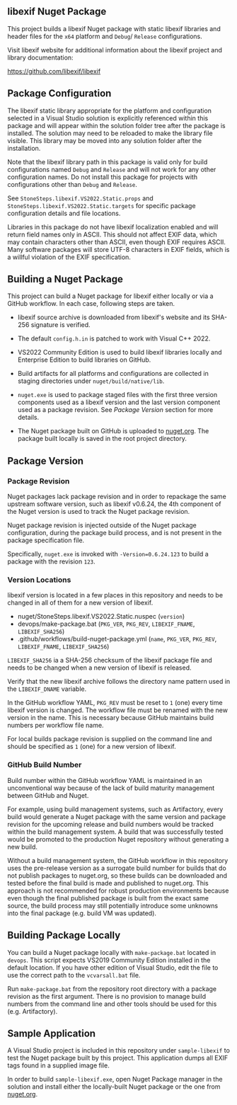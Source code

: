 ## libexif Nuget Package

This project builds a libexif Nuget package with static libexif
libraries and header files  for the `x64` platform and `Debug`/
`Release` configurations.

Visit libexif website for additional information about the libexif
project and library documentation:

https://github.com/libexif/libexif

## Package Configuration

The libexif static library appropriate for the platform and
configuration selected in a Visual Studio solution is explicitly
referenced within this package and will appear within the solution
folder tree after the package is installed. The solution may need
to be reloaded to make the library file visible. This library may
be moved into any solution folder after the installation.

Note that the libexif library path in this package is valid only
for build configurations named `Debug` and `Release` and will
not work for any other configuration names. Do not install this
package for projects with configurations other than `Debug` and
`Release`.

See `StoneSteps.libexif.VS2022.Static.props` and
`StoneSteps.libexif.VS2022.Static.targets`
for specific package configuration details and file locations.

Libraries in this package do not have libexif localization
enabled and will return field names only in ASCII. This should
not affect EXIF data, which may contain characters other than
ASCII, even though EXIF requires ASCII. Many software packages
will store UTF-8 characters in EXIF fields, which is a willful
violation of the EXIF specification.

## Building a Nuget Package

This project can build a Nuget package for libexif either locally
or via a GitHub workflow. In each case, following steps are taken.

  * libexif source archive is downloaded from libexif's website and
    its SHA-256 signature is verified.

  * The default `config.h.in` is patched to work with Visual C++
    2022.

  * VS2022 Community Edition is used to build libexif libraries
    locally and Enterprise Edition to build libraries on GitHub.

  * Build artifacts for all platforms and configurations are
    collected in staging directories under `nuget/build/native/lib`.

  * `nuget.exe` is used to package staged files with the first
    three version components used as a libexif version and the last
    version component used as a package revision. See _Package
    Version_ section for more details.

  * The Nuget package built on GitHub is uploaded to [nuget.org][].
    The package built locally is saved in the root project
    directory.

## Package Version

### Package Revision

Nuget packages lack package revision and in order to repackage
the same upstream software version, such as libexif v0.6.24, the
4th component of the Nuget version is used to track the Nuget
package revision.

Nuget package revision is injected outside of the Nuget package
configuration, during the package build process, and is not present
in the package specification file.

Specifically, `nuget.exe` is invoked with `-Version=0.6.24.123`
to build a package with the revision `123`.

### Version Locations

libexif version is located in a few places in this repository and
needs to be changed in all of them for a new version of libexif.

  * nuget/StoneSteps.libexif.VS2022.Static.nuspec (`version`)
  * devops/make-package.bat (`PKG_VER`, `PKG_REV`, `LIBEXIF_FNAME`,
    `LIBEXIF_SHA256`)
  * .github/workflows/build-nuget-package.yml (`name`, `PKG_VER`,
    `PKG_REV`, `LIBEXIF_FNAME`, `LIBEXIF_SHA256`)

`LIBEXIF_SHA256` ia a SHA-256 checksum of the libexif package file and
needs to be changed when a new version of libexif is released.

Verify that the new libexif archive follows the directory name
pattern used in the `LIBEXIF_DNAME` variable.

In the GitHub workflow YAML, `PKG_REV` must be reset to `1` (one)
every time libexif version is changed. The workflow file must be
renamed with the new version in the name. This is necessary because
GitHub maintains build numbers per workflow file name.

For local builds package revision is supplied on the command line
and should be specified as `1` (one) for a new version of libexif.

### GitHub Build Number

Build number within the GitHub workflow YAML is maintained in an
unconventional way because of the lack of build maturity management
between GitHub and Nuget.

For example, using build management systems, such as Artifactory,
every build would generate a Nuget package with the same version
and package revision for the upcoming release and build numbers
would be tracked within the build management system. A build that
was successfully tested would be promoted to the production Nuget
repository without generating a new build.

Without a build management system, the GitHub workflow in this
repository uses the pre-release version as a surrogate build
number for builds that do not publish packages to nuget.org,
so these builds can be downloaded and tested before the final
build is made and published to nuget.org. This approach is not
recommended for robust production environments because even
though the final published package is built from the exact
same source, the build process may still potentially introduce 
some unknowns into the final package (e.g. build VM was updated).

## Building Package Locally

You can build a Nuget package locally with `make-package.bat`
located in `devops`. This script expects VS2019 Community Edition
installed in the default location. If you have other edition of
Visual Studio, edit the file to use the correct path to the
`vcvarsall.bat` file.

Run `make-package.bat` from the repository root directory with a
package revision as the first argument. There is no provision to
manage build numbers from the command line and other tools should
be used for this (e.g. Artifactory).

## Sample Application

A Visual Studio project is included in this repository under
`sample-libexif` to test the Nuget package built by this project.
This application dumps all EXIF tags found in a supplied image
file.

In order to build `sample-libexif.exe`, open Nuget Package manager
in the solution and install either the locally-built Nuget package
or the one from [nuget.org][].

[nuget.org]: https://www.nuget.org/packages/StoneSteps.libexif.VS2022.Static/
